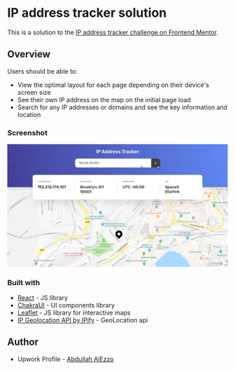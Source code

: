 # IP address tracker solution

This is a solution to the [IP address tracker challenge on Frontend Mentor](https://www.frontendmentor.io/challenges/ip-address-tracker-I8-0yYAH0).

## Overview

Users should be able to:

- View the optimal layout for each page depending on their device's screen size
- See their own IP address on the map on the initial page load
- Search for any IP addresses or domains and see the key information and location

### Screenshot

![](./screenshot.jpg)

[//]: # (### Links)
[//]: # ()
[//]: # (- Solution URL: [Add solution URL here]&#40;https://your-solution-url.com&#41;)
[//]: # (- Live Site URL: [Add live site URL here]&#40;https://your-live-site-url.com&#41;)


### Built with

- [React](https://reactjs.org/) - JS library
- [ChakraUI](https://chakra-ui.com/) - UI components library
- [Leaflet](https://react-leaflet.js.org/) - JS library for interactive maps
- [IP Geolocation API by IPify](https://geo.ipify.org/) - GeoLocation api

## Author

- Upwork Profile - [Abdullah AlEzzo](https://www.upwork.com/freelancers/~01a673e6e707a125c7)